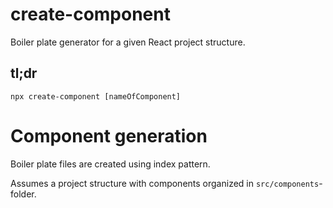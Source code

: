 # create-component

Boiler plate generator for a given React project structure.

## tl;dr

`npx create-component [nameOfComponent]`

# Component generation

Boiler plate files are created using index pattern.

Assumes a project structure with components organized in `src/components`-folder.
